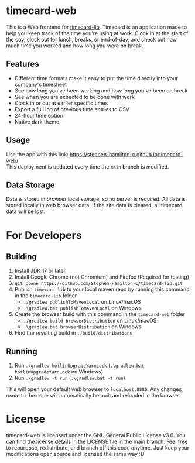 # timecard-web

This is a Web frontend for [timecard-lib](https://github.com/Stephen-Hamilton-C/timecard-lib).
Timecard is an application made to help you keep track of the time you're using at work.
Clock in at the start of the day, clock out for lunch, breaks, or end-of-day,
and check out how much time you worked and how long you were on break.

## Features
- Different time formats make it easy to put the time directly into your company's timesheet
- See how long you've been working and how long you've been on break
- See when you are expected to be done with work
- Clock in or out at earlier specific times
- Export a full log of previous time entries to CSV
- 24-hour time option
- Native dark theme

## Usage
Use the app with this link: https://stephen-hamilton-c.github.io/timecard-web/  
This deployment is updated every time the `main` branch is modified.

## Data Storage
Data is stored in browser local storage, so no server is required.
All data is stored locally in web browser data.
If the site data is cleared, all timecard data will be lost.

# For Developers

## Building
1. Install JDK 17 or later
2. Install Google Chrome (not Chromium) and Firefox (Required for testing)
3. `git clone https://github.com/Stephen-Hamilton-C/timecard-lib.git`
4. Publish `timecard-lib` to your local maven repo by running this command in the `timecard-lib` folder
    - `./gradlew publishToMavenLocal` on Linux/macOS
    - `.\gradlew.bat publishToMavenLocal` on Windows
5. Create the browser build with this command in the `timecard-web` folder
    - `./gradlew build browserDistribution` on Linux/macOS
    - `.\gradlew.bat browserDistribution` on Windows
6. Find the resulting build in `./build/distributions`

## Running
1. Run `./gradlew kotlinUpgradeYarnLock` (`.\gradlew.bat kotlinUpgradeYarnLock` on Windows)
2. Run `./gradlew -t run` (`.\gradlew.bat -t run`)

This will open your default web browser to `localhost:8080`.
Any changes made to the code will automatically be built and reloaded in the browser.

# License
timecard-web is licensed under the GNU General Public License v3.0. You can find the license details in the [LICENSE](https://github.com/Stephen-Hamilton-C/timecard-web/blob/main/LICENSE) file in the main branch. Feel free to repurpose, redistribute, and branch off this code anytime. Just keep your modifications open source and licensed the same way :D
